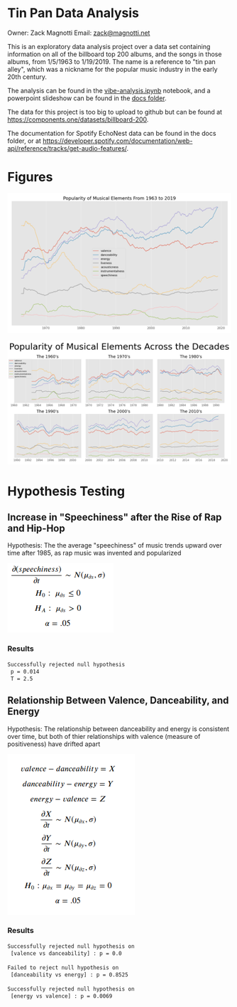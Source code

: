 # Tin Pan Data Analysis

Owner: Zack Magnotti
Email: zack@magnotti.net

This is an exploratory data analysis project over a data set 
containing information on all of the billboard top 200 albums, 
and the songs in those albums, from 1/5/1963 to 1/19/2019. The name
is a reference to "tin pan alley", which was a nickname for the popular
music industry in the early 20th century.

The analysis can be found in the [vibe-analysis.ipynb](vibe-analysis.ipynb) 
notebook, and a powerpoint slideshow can be found in the [docs folder](docs).

The data for this project is too big to upload to github but can be found at 
https://components.one/datasets/billboard-200.

The documentation for Spotify EchoNest data can be found in the docs folder, 
or at https://developer.spotify.com/documentation/web-api/reference/tracks/get-audio-features/.

# Figures

![Vibe of Popular Music over time](images/vibe_full_timeseries.png)

![Vibe of Popular Music by Decade](images/vibe_by_decade.png)

# Hypothesis Testing

## Increase in "Speechiness" after the Rise of Rap and Hip-Hop

Hypothesis: The the average "speechiness" of music trends upward over time 
after 1985, as rap music was invented and popularized

![Equation](images/equations_speechiness.png)

### Results

```
Successfully rejected null hypothesis 
 p = 0.014
 T = 2.5
```

## Relationship Between Valence, Danceability, and Energy

Hypothesis: The relationship between danceability and energy is consistent 
over time, but both of thier relationships with valence (measure of positiveness) 
have drifted apart

![Equation](images/equations_VDE.png)

### Results

```
Successfully rejected null hypothesis on 
 [valence vs danceability] : p = 0.0

Failed to reject null hypothesis on 
 [danceability vs energy] : p = 0.8525

Successfully rejected null hypothesis on 
 [energy vs valence] : p = 0.0069
```
